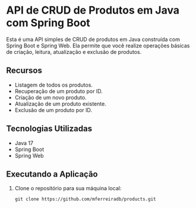 # API de CRUD de Produtos em Java com Spring Boot

Esta é uma API simples de CRUD de produtos em Java construída com Spring Boot e Spring Web. Ela permite que você realize operações básicas de criação, leitura, atualização e exclusão de produtos.

## Recursos

- Listagem de todos os produtos.
- Recuperação de um produto por ID.
- Criação de um novo produto.
- Atualização de um produto existente.
- Exclusão de um produto por ID.

## Tecnologias Utilizadas

- Java 17
- Spring Boot
- Spring Web

## Executando a Aplicação

1. Clone o repositório para sua máquina local:

   ```shell
   git clone https://github.com/mferreiradb/products.git
